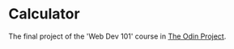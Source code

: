 # Calculator

The final project of the 'Web Dev 101' course in [The Odin Project](https://www.theodinproject.com/courses/web-development-101/lessons/calculator?ref=lnav).
